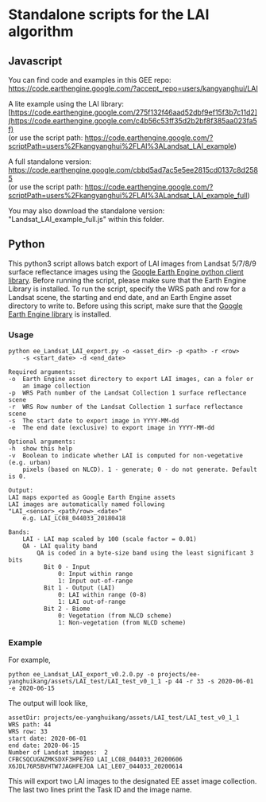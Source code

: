 # Standalone scripts for the LAI algorithm

## Javascript
You can find code and examples in this GEE repo:   
https://code.earthengine.google.com/?accept_repo=users/kangyanghui/LAI

A lite example using the LAI library:   
[https://code.earthengine.google.com/275f132f46aad52dbf9ef15f3b7c11d2](https://code.earthengine.google.com/c4b56c53ff35d2b2bf8f385aa023fa5f)  
(or use the script path: https://code.earthengine.google.com/?scriptPath=users%2Fkangyanghui%2FLAI%3ALandsat_LAI_example)

A full standalone version:  
https://code.earthengine.google.com/cbbd5ad7ac5e5ee2815cd0137c8d2585  
(or use the script path: https://code.earthengine.google.com/?scriptPath=users%2Fkangyanghui%2FLAI%3ALandsat_LAI_example_full)

You may also download the standalone version: "Landsat\_LAI\_example\_full.js" within this folder.

## Python 
This python3 script allows batch export of LAI images from Landsat 5/7/8/9 surface reflectance images using the [Google Earth Engine python client library](https://developers.google.com/earth-engine/guides/python_install). Before running the script, please make sure that the Earth Engine Library is installed. To run the script, specify the WRS path and row for a Landsat scene, the starting and end date, and an Earth Engine asset directory to write to. Before using this script, make sure that the [Google Earth Engine library](https://developers.google.com/earth-engine/guides/python_install) is installed.

### Usage
    python ee_Landsat_LAI_export.py -o <asset_dir> -p <path> -r <row> 
        -s <start_date> -d <end_date>
        
    Required arguments:
    -o  Earth Engine asset directory to export LAI images, can a foler or 
        an image collection
    -p  WRS Path number of the Landsat Collection 1 surface reflectance scene
    -r  WRS Row number of the Landsat Collection 1 surface reflectance scene
    -s  The start date to export image in YYYY-MM-dd
    -e  The end date (exclusive) to export image in YYYY-MM-dd

    Optional arguments:
    -h  show this help
    -v  Boolean to indicate whether LAI is computed for non-vegetative (e.g. urban)
        pixels (based on NLCD). 1 - generate; 0 - do not generate. Default is 0.

    Output:
    LAI maps exported as Google Earth Engine assets
    LAI images are automatically named following "LAI_<sensor>_<path/row>_<date>"
        e.g. LAI_LC08_044033_20180418

    Bands:
        LAI - LAI map scaled by 100 (scale factor = 0.01)
        QA - LAI quality band    
            QA is coded in a byte-size band using the least significant 3 bits
              Bit 0 - Input
                  0: Input within range
                  1: Input out-of-range
              Bit 1 - Output (LAI)
                  0: LAI within range (0-8)
                  1: LAI out-of-range
              Bit 2 - Biome
                  0: Vegetation (from NLCD scheme)
                  1: Non-vegetation (from NLCD scheme)
       
### Example
For example, 

    python ee_Landsat_LAI_export_v0.2.0.py -o projects/ee-yanghuikang/assets/LAI_test/LAI_test_v0_1_1 -p 44 -r 33 -s 2020-06-01 -e 2020-06-15
The output will look like, 

    assetDir: projects/ee-yanghuikang/assets/LAI_test/LAI_test_v0_1_1
    WRS path: 44
    WRS row: 33
    start date: 2020-06-01
    end date: 2020-06-15
    Number of Landsat images:  2
    CFBCSQCUGNZMKSDXF3HPE7EO LAI_LC08_044033_20200606
    X6JDL76R5BVHTW7JAGHFEJOA LAI_LE07_044033_20200614

This will export two LAI images to the designated EE asset image collection. The last two lines print the Task ID and the image name.
